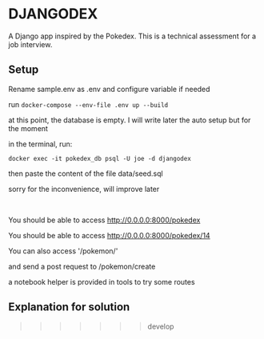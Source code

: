 # DJANGODEX

A Django app inspired by the Pokedex. This is a technical assessment for a job interview.

## Setup


Rename sample.env as .env and configure variable if needed

run `docker-compose --env-file .env up --build`

at this point, the database is empty. I will write later the auto setup but for the moment


in the terminal, run:

`docker exec -it pokedex_db psql -U joe -d djangodex`


then paste the content of the file data/seed.sql

sorry for the inconvenience, will improve later


&nbsp;

You should be able to access http://0.0.0.0:8000/pokedex

You should be able to access http://0.0.0.0:8000/pokedex/14


You can also access '/pokemon/'

and send a post request to /pokemon/create

a notebook helper is provided in tools to try some routes

## Explanation for solution
>>>>>>> develop
